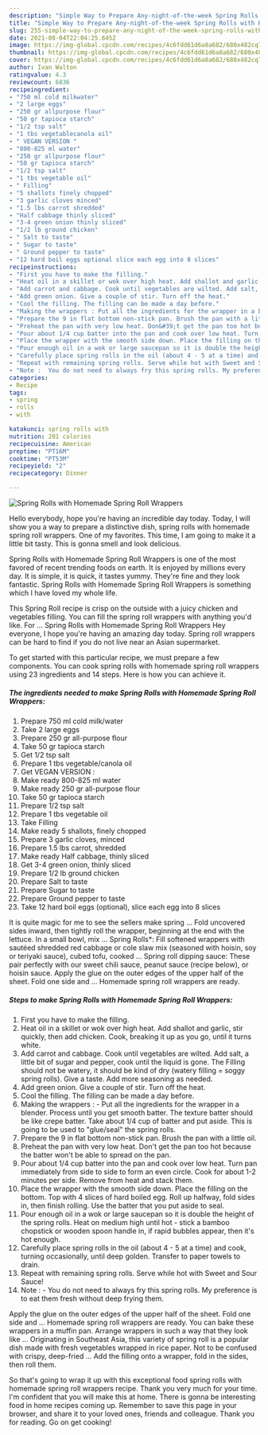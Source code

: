 ```yaml
---
description: "Simple Way to Prepare Any-night-of-the-week Spring Rolls with Homemade Spring Roll Wrappers"
title: "Simple Way to Prepare Any-night-of-the-week Spring Rolls with Homemade Spring Roll Wrappers"
slug: 255-simple-way-to-prepare-any-night-of-the-week-spring-rolls-with-homemade-spring-roll-wrappers
date: 2021-08-04T22:04:25.645Z
image: https://img-global.cpcdn.com/recipes/4c6fdd61d6a8a682/680x482cq70/spring-rolls-with-homemade-spring-roll-wrappers-recipe-main-photo.jpg
thumbnail: https://img-global.cpcdn.com/recipes/4c6fdd61d6a8a682/680x482cq70/spring-rolls-with-homemade-spring-roll-wrappers-recipe-main-photo.jpg
cover: https://img-global.cpcdn.com/recipes/4c6fdd61d6a8a682/680x482cq70/spring-rolls-with-homemade-spring-roll-wrappers-recipe-main-photo.jpg
author: Ivan Walton
ratingvalue: 4.3
reviewcount: 6836
recipeingredient:
- "750 ml cold milkwater"
- "2 large eggs"
- "250 gr allpurpose flour"
- "50 gr tapioca starch"
- "1/2 tsp salt"
- "1 tbs vegetablecanola oil"
- " VEGAN VERSION "
- "800-825 ml water"
- "250 gr allpurpose flour"
- "50 gr tapioca starch"
- "1/2 tsp salt"
- "1 tbs vegetable oil"
- " Filling"
- "5 shallots finely chopped"
- "3 garlic cloves minced"
- "1.5 lbs carrot shredded"
- "Half cabbage thinly sliced"
- "3-4 green onion thinly sliced"
- "1/2 lb ground chicken"
- " Salt to taste"
- " Sugar to taste"
- " Ground pepper to taste"
- "12 hard boil eggs optional slice each egg into 8 slices"
recipeinstructions:
- "First you have to make the filling."
- "Heat oil in a skillet or wok over high heat. Add shallot and garlic, stir quickly, then add chicken. Cook, breaking it up as you go, until it turns white."
- "Add carrot and cabbage. Cook until vegetables are wilted. Add salt, a little bit of sugar and pepper, cook until the liquid is gone. The Filling should not be watery, it should be kind of dry (watery filling = soggy spring rolls). Give a taste. Add more seasoning as needed."
- "Add green onion. Give a couple of stir. Turn off the heat."
- "Cool the filling. The filling can be made a day before."
- "Making the wrappers : Put all the ingredients for the wrapper in a blender. Process until you get smooth batter. The texture batter should be like crepe batter. Take about 1/4 cup of batter and put aside. This is going to be used to &#34;glue/seal&#34; the spring rolls."
- "Prepare the 9 in flat bottom non-stick pan. Brush the pan with a little oil."
- "Preheat the pan with very low heat. Don&#39;t get the pan too hot because the batter won&#39;t be able to spread on the pan."
- "Pour about 1/4 cup batter into the pan and cook over low heat. Turn pan immediately from side to side to form an even circle. Cook for about 1-2 minutes per side. Remove from heat and stack them."
- "Place the wrapper with the smooth side down. Place the filling on the bottom. Top with 4 slices of hard boiled egg. Roll up halfway, fold sides in, then finish rolling. Use the batter that you put aside to seal."
- "Pour enough oil in a wok or large saucepan so it is double the height of the spring rolls. Heat on medium high until hot - stick a bamboo chopstick or wooden spoon handle in, if rapid bubbles appear, then it&#39;s hot enough."
- "Carefully place spring rolls in the oil (about 4 - 5 at a time) and cook, turning occasionally, until deep golden. Transfer to paper towels to drain."
- "Repeat with remaining spring rolls. Serve while hot with Sweet and Sour Sauce!"
- "Note :  You do not need to always fry this spring rolls. My preference is to eat them fresh without deep frying them."
categories:
- Recipe
tags:
- spring
- rolls
- with

katakunci: spring rolls with 
nutrition: 201 calories
recipecuisine: American
preptime: "PT16M"
cooktime: "PT53M"
recipeyield: "2"
recipecategory: Dinner

---
```



![Spring Rolls with Homemade Spring Roll Wrappers](https://img-global.cpcdn.com/recipes/4c6fdd61d6a8a682/680x482cq70/spring-rolls-with-homemade-spring-roll-wrappers-recipe-main-photo.jpg)

Hello everybody, hope you're having an incredible day today. Today, I will show you a way to prepare a distinctive dish, spring rolls with homemade spring roll wrappers. One of my favorites. This time, I am going to make it a little bit tasty. This is gonna smell and look delicious.

Spring Rolls with Homemade Spring Roll Wrappers is one of the most favored of recent trending foods on earth. It is enjoyed by millions every day. It is simple, it is quick, it tastes yummy. They're fine and they look fantastic. Spring Rolls with Homemade Spring Roll Wrappers is something which I have loved my whole life.

This Spring Roll recipe is crisp on the outside with a juicy chicken and vegetables filling. You can fill the spring roll wrappers with anything you&#39;d like. For … Spring Rolls with Homemade Spring Roll Wrappers Hey everyone, I hope you&#39;re having an amazing day today. Spring roll wrappers can be hard to find if you do not live near an Asian supermarket.


To get started with this particular recipe, we must prepare a few components. You can cook spring rolls with homemade spring roll wrappers using 23 ingredients and 14 steps. Here is how you can achieve it.

<!--inarticleads1-->

##### The ingredients needed to make Spring Rolls with Homemade Spring Roll Wrappers:

1. Prepare 750 ml cold milk/water
1. Take 2 large eggs
1. Prepare 250 gr all-purpose flour
1. Take 50 gr tapioca starch
1. Get 1/2 tsp salt
1. Prepare 1 tbs vegetable/canola oil
1. Get  VEGAN VERSION :
1. Make ready 800-825 ml water
1. Make ready 250 gr all-purpose flour
1. Take 50 gr tapioca starch
1. Prepare 1/2 tsp salt
1. Prepare 1 tbs vegetable oil
1. Take  Filling
1. Make ready 5 shallots, finely chopped
1. Prepare 3 garlic cloves, minced
1. Prepare 1.5 lbs carrot, shredded
1. Make ready Half cabbage, thinly sliced
1. Get 3-4 green onion, thinly sliced
1. Prepare 1/2 lb ground chicken
1. Prepare  Salt to taste
1. Prepare  Sugar to taste
1. Prepare  Ground pepper to taste
1. Take 12 hard boil eggs (optional), slice each egg into 8 slices


It is quite magic for me to see the sellers make spring … Fold uncovered sides inward, then tightly roll the wrapper, beginning at the end with the lettuce. In a small bowl, mix … Spring Rolls*: Fill softened wrappers with sautéed shredded red cabbage or cole slaw mix (seasoned with hoisin, soy or teriyaki sauce), cubed tofu, cooked … Spring roll dipping sauce: These pair perfectly with our sweet chili sauce, peanut sauce (recipe below), or hoisin sauce. Apply the glue on the outer edges of the upper half of the sheet. Fold one side and … Homemade spring roll wrappers are ready. 

<!--inarticleads2-->

##### Steps to make Spring Rolls with Homemade Spring Roll Wrappers:

1. First you have to make the filling.
1. Heat oil in a skillet or wok over high heat. Add shallot and garlic, stir quickly, then add chicken. Cook, breaking it up as you go, until it turns white.
1. Add carrot and cabbage. Cook until vegetables are wilted. Add salt, a little bit of sugar and pepper, cook until the liquid is gone. The Filling should not be watery, it should be kind of dry (watery filling = soggy spring rolls). Give a taste. Add more seasoning as needed.
1. Add green onion. Give a couple of stir. Turn off the heat.
1. Cool the filling. The filling can be made a day before.
1. Making the wrappers : - Put all the ingredients for the wrapper in a blender. Process until you get smooth batter. The texture batter should be like crepe batter. Take about 1/4 cup of batter and put aside. This is going to be used to &#34;glue/seal&#34; the spring rolls.
1. Prepare the 9 in flat bottom non-stick pan. Brush the pan with a little oil.
1. Preheat the pan with very low heat. Don&#39;t get the pan too hot because the batter won&#39;t be able to spread on the pan.
1. Pour about 1/4 cup batter into the pan and cook over low heat. Turn pan immediately from side to side to form an even circle. Cook for about 1-2 minutes per side. Remove from heat and stack them.
1. Place the wrapper with the smooth side down. Place the filling on the bottom. Top with 4 slices of hard boiled egg. Roll up halfway, fold sides in, then finish rolling. Use the batter that you put aside to seal.
1. Pour enough oil in a wok or large saucepan so it is double the height of the spring rolls. Heat on medium high until hot - stick a bamboo chopstick or wooden spoon handle in, if rapid bubbles appear, then it&#39;s hot enough.
1. Carefully place spring rolls in the oil (about 4 - 5 at a time) and cook, turning occasionally, until deep golden. Transfer to paper towels to drain.
1. Repeat with remaining spring rolls. Serve while hot with Sweet and Sour Sauce!
1. Note :  - You do not need to always fry this spring rolls. My preference is to eat them fresh without deep frying them.


Apply the glue on the outer edges of the upper half of the sheet. Fold one side and … Homemade spring roll wrappers are ready. You can bake these wrappers in a muffin pan. Arrange wrappers in such a way that they look like … Originating in Southeast Asia, this variety of spring roll is a popular dish made with fresh vegetables wrapped in rice paper. Not to be confused with crispy, deep-fried … Add the filling onto a wrapper, fold in the sides, then roll them. 

So that's going to wrap it up with this exceptional food spring rolls with homemade spring roll wrappers recipe. Thank you very much for your time. I'm confident that you will make this at home. There is gonna be interesting food in home recipes coming up. Remember to save this page in your browser, and share it to your loved ones, friends and colleague. Thank you for reading. Go on get cooking!
